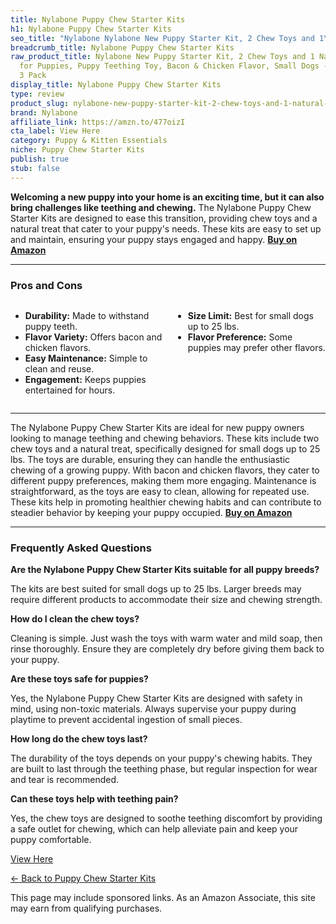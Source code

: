 ```yaml
---
title: Nylabone Puppy Chew Starter Kits
h1: Nylabone Puppy Chew Starter Kits
seo_title: "Nylabone Nylabone New Puppy Starter Kit, 2 Chew Toys and 1\u2026"
breadcrumb_title: Nylabone Puppy Chew Starter Kits
raw_product_title: Nylabone New Puppy Starter Kit, 2 Chew Toys and 1 Natural Treat
  for Puppies, Puppy Teething Toy, Bacon & Chicken Flavor, Small Dogs - Up to 25 lbs.,
  3 Pack
display_title: Nylabone Puppy Chew Starter Kits
type: review
product_slug: nylabone-new-puppy-starter-kit-2-chew-toys-and-1-natural-treat-for-pupp-1ca0f133
brand: Nylabone
affiliate_link: https://amzn.to/477oizI
cta_label: View Here
category: Puppy & Kitten Essentials
niche: Puppy Chew Starter Kits
publish: true
stub: false
---
```


<div id="intro" class="full-width">
  <p><strong>Welcoming a new puppy into your home is an exciting time, but it can also bring challenges like teething and chewing.</strong> The Nylabone Puppy Chew Starter Kits are designed to ease this transition, providing chew toys and a natural treat that cater to your puppy's needs. These kits are easy to set up and maintain, ensuring your puppy stays engaged and happy. <a href="https://amzn.to/477oizI" rel="nofollow sponsored noopener" target="_blank"><strong>Buy on Amazon</strong></a></p>
</div>

<hr />
<h3 id="pros-cons">Pros and Cons</h3>
<div class="pc-grid" style="display:grid;grid-template-columns:1fr 1fr;gap:16px;">
  <ul>
    <li><strong>Durability:</strong> Made to withstand puppy teeth.</li>
    <li><strong>Flavor Variety:</strong> Offers bacon and chicken flavors.</li>
    <li><strong>Easy Maintenance:</strong> Simple to clean and reuse.</li>
    <li><strong>Engagement:</strong> Keeps puppies entertained for hours.</li>
  </ul>
  <ul>
    <li><strong>Size Limit:</strong> Best for small dogs up to 25 lbs.</li>
    <li><strong>Flavor Preference:</strong> Some puppies may prefer other flavors.</li>
  </ul>
</div>
<hr />

<div class="full-width">
  <p>The Nylabone Puppy Chew Starter Kits are ideal for new puppy owners looking to manage teething and chewing behaviors. These kits include two chew toys and a natural treat, specifically designed for small dogs up to 25 lbs. The toys are durable, ensuring they can handle the enthusiastic chewing of a growing puppy. With bacon and chicken flavors, they cater to different puppy preferences, making them more engaging. Maintenance is straightforward, as the toys are easy to clean, allowing for repeated use. These kits help in promoting healthier chewing habits and can contribute to steadier behavior by keeping your puppy occupied. <a href="https://amzn.to/477oizI" rel="nofollow sponsored noopener" target="_blank"><strong>Buy on Amazon</strong></a></p>
</div>

<hr />
<h3 id="faqs">Frequently Asked Questions</h3>

<p><strong>Are the Nylabone Puppy Chew Starter Kits suitable for all puppy breeds?</strong></p>
<p>The kits are best suited for small dogs up to 25 lbs. Larger breeds may require different products to accommodate their size and chewing strength.</p>

<p><strong>How do I clean the chew toys?</strong></p>
<p>Cleaning is simple. Just wash the toys with warm water and mild soap, then rinse thoroughly. Ensure they are completely dry before giving them back to your puppy.</p>

<p><strong>Are these toys safe for puppies?</strong></p>
<p>Yes, the Nylabone Puppy Chew Starter Kits are designed with safety in mind, using non-toxic materials. Always supervise your puppy during playtime to prevent accidental ingestion of small pieces.</p>

<p><strong>How long do the chew toys last?</strong></p>
<p>The durability of the toys depends on your puppy's chewing habits. They are built to last through the teething phase, but regular inspection for wear and tear is recommended.</p>

<p><strong>Can these toys help with teething pain?</strong></p>
<p>Yes, the chew toys are designed to soothe teething discomfort by providing a safe outlet for chewing, which can help alleviate pain and keep your puppy comfortable.</p>
<p><a class="btn" href="https://amzn.to/477oizI" target="_blank" rel="nofollow sponsored noopener">View Here</a></p>
<p><a href="/roundups/puppy-kitten-essentials/puppy-chew-starter-kits/">← Back to Puppy Chew Starter Kits</a></p>
<aside class="disclosure">This page may include sponsored links. As an Amazon Associate, this site may earn from qualifying purchases.</aside>

